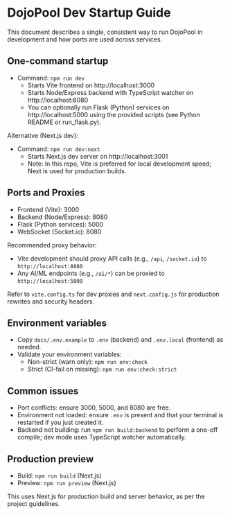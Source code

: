 # DojoPool Dev Startup Guide

This document describes a single, consistent way to run DojoPool in development and how ports are used across services.

## One-command startup

- Command: `npm run dev`
  - Starts Vite frontend on http://localhost:3000
  - Starts Node/Express backend with TypeScript watcher on http://localhost:8080
  - You can optionally run Flask (Python) services on http://localhost:5000 using the provided scripts (see Python README or run_flask.py).

Alternative (Next.js dev):

- Command: `npm run dev:next`
  - Starts Next.js dev server on http://localhost:3001
  - Note: In this repo, Vite is preferred for local development speed; Next is used for production builds.

## Ports and Proxies

- Frontend (Vite): 3000
- Backend (Node/Express): 8080
- Flask (Python services): 5000
- WebSocket (Socket.io): 8080

Recommended proxy behavior:

- Vite development should proxy API calls (e.g., `/api`, `/socket.io`) to `http://localhost:8080`
- Any AI/ML endpoints (e.g., `/ai/*`) can be proxied to `http://localhost:5000`

Refer to `vite.config.ts` for dev proxies and `next.config.js` for production rewrites and security headers.

## Environment variables

- Copy `docs/.env.example` to `.env` (backend) and `.env.local` (frontend) as needed.
- Validate your environment variables:
  - Non-strict (warn only): `npm run env:check`
  - Strict (CI-fail on missing): `npm run env:check:strict`

## Common issues

- Port conflicts: ensure 3000, 5000, and 8080 are free.
- Environment not loaded: ensure `.env` is present and that your terminal is restarted if you just created it.
- Backend not building: run `npm run build:backend` to perform a one-off compile; dev mode uses TypeScript watcher automatically.

## Production preview

- Build: `npm run build` (Next.js)
- Preview: `npm run preview` (Next.js)

This uses Next.js for production build and server behavior, as per the project guidelines.
